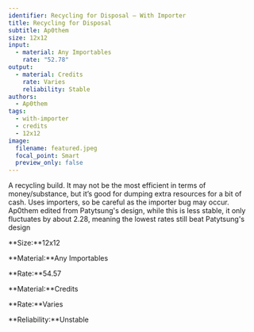 ```yaml
---
identifier: Recycling for Disposal – With Importer
title: Recycling for Disposal
subtitle: Ap0them
size: 12x12
input:
  - material: Any Importables
    rate: "52.78"
output:
  - material: Credits
    rate: Varies
    reliability: Stable
authors:
  - Ap0them
tags:
  - with-importer
  - credits
  - 12x12
image:
  filename: featured.jpeg
  focal_point: Smart
  preview_only: false
---
```

A recycling build. It may not be the most efficient in terms of money/substance, but it’s good for dumping extra resources for a bit of cash. Uses importers, so be careful as the importer bug may occur. Ap0them edited from Patytsung's design, while this is less stable, it only fluctuates by about 2.28, meaning the lowest rates still beat Patytsung's design

**Size:**12x12

**Material:**Any Importables

**Rate:**54.57

**Material:**Credits

**Rate:**Varies

**Reliability:**Unstable